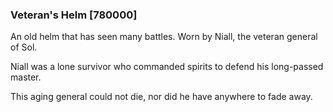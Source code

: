 ### Veteran's Helm [780000]

An old helm that has seen many battles. Worn by Niall, the veteran general of Sol.

Niall was a lone survivor who commanded spirits to defend his long-passed master.

This aging general could not die, nor did he have anywhere to fade away.